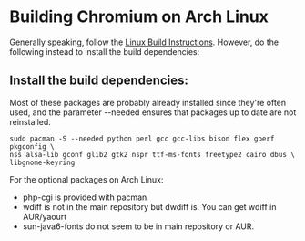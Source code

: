# Building Chromium on Arch Linux

Generally speaking, follow the [Linux Build Instructions](linux_build_instructions.md).
However, do the following instead to install the build dependencies:

## Install the build dependencies:

Most of these packages are probably already installed since they're often used,
and the parameter --needed ensures that packages up to date are not reinstalled.

    sudo pacman -S --needed python perl gcc gcc-libs bison flex gperf pkgconfig \
    nss alsa-lib gconf glib2 gtk2 nspr ttf-ms-fonts freetype2 cairo dbus \
    libgnome-keyring

For the optional packages on Arch Linux:

*   php-cgi is provided with pacman
*   wdiff is not in the main repository but dwdiff is. You can get wdiff in
    AUR/yaourt
*   sun-java6-fonts do not seem to be in main repository or AUR.

